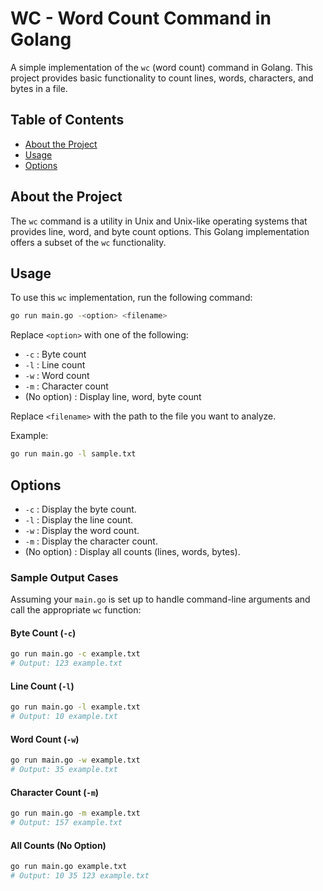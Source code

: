 # WC - Word Count Command in Golang

A simple implementation of the `wc` (word count) command in Golang. This project provides basic functionality to count lines, words, characters, and bytes in a file.

## Table of Contents

- [About the Project](#about-the-project)
- [Usage](#usage)
- [Options](#options)

## About the Project

The `wc` command is a utility in Unix and Unix-like operating systems that provides line, word, and byte count options. This Golang implementation offers a subset of the `wc` functionality.

## Usage

To use this `wc` implementation, run the following command:

```bash
go run main.go -<option> <filename>
```

Replace `<option>` with one of the following:

- `-c` : Byte count
- `-l` : Line count
- `-w` : Word count
- `-m` : Character count
- (No option) : Display line, word, byte count

Replace `<filename>` with the path to the file you want to analyze.

Example:

```bash
go run main.go -l sample.txt
```

## Options

- `-c` : Display the byte count.
- `-l` : Display the line count.
- `-w` : Display the word count.
- `-m` : Display the character count.
- (No option) : Display all counts (lines, words, bytes).

### Sample Output Cases

Assuming your `main.go` is set up to handle command-line arguments and call the appropriate `wc` function:

#### Byte Count (`-c`)

```bash
go run main.go -c example.txt
# Output: 123 example.txt
```

#### Line Count (`-l`)

```bash
go run main.go -l example.txt
# Output: 10 example.txt
```

#### Word Count (`-w`)

```bash
go run main.go -w example.txt
# Output: 35 example.txt
```

#### Character Count (`-m`)

```bash
go run main.go -m example.txt
# Output: 157 example.txt
```

#### All Counts (No Option)

```bash
go run main.go example.txt
# Output: 10 35 123 example.txt
```
